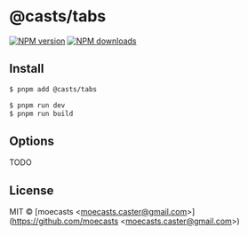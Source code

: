 # @casts/tabs

[![NPM version](https://img.shields.io/npm/v/@casts/tabs.svg?style=flat)](https://npmjs.org/package/@casts/tabs)
[![NPM downloads](http://img.shields.io/npm/dm/@casts/tabs.svg?style=flat)](https://npmjs.org/package/@casts/tabs)

## Install

```bash
$ pnpm add @casts/tabs
```

```bash
$ pnpm run dev
$ pnpm run build
```

## Options

TODO

## License

MIT © [moecasts &lt;moecasts.caster@gmail.com&gt;](https://github.com/moecasts &lt;moecasts.caster@gmail.com&gt;)
